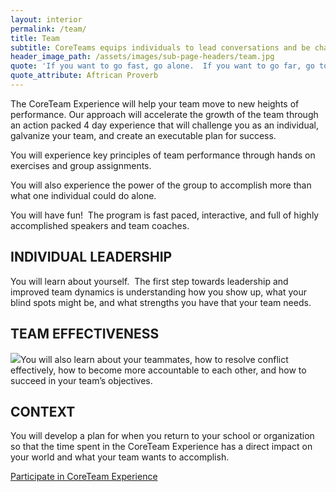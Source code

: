 ```yaml
---
layout: interior
permalink: /team/
title: Team
subtitle: CoreTeams equips individuals to lead conversations and be change agents.
header_image_path: /assets/images/sub-page-headers/team.jpg
quote: 'If you want to go fast, go alone.  If you want to go far, go together.'
quote_attribute: Aftrican Proverb
---
```



The CoreTeam Experience will help your team move to new heights of performance. Our approach will accelerate the growth of the team through an action packed 4 day experience that will challenge you as an individual, galvanize your team, and create an executable plan for success.

You will experience key principles of team performance through hands on exercises and group assignments.&nbsp;

You will also experience the power of the group to accomplish more than what one individual could do alone.

You will have fun!&nbsp; The program is fast paced, interactive, and full of highly accomplished speakers and team coaches.

## **INDIVIDUAL LEADERSHIP**

You will learn about yourself.&nbsp; The first step towards leadership and improved team dynamics is understanding how you show up, what your blind spots might be, and what strengths you have that your team needs.

## TEAM EFFECTIVENESS

![](file:///C:/Users/Tamra/AppData/Local/Temp/msohtmlclip1/01/clip_image002.png)You will also learn about your teammates, how to resolve conflict effectively, how to become more accountable to each other, and how to succeed in your team’s objectives.

## CONTEXT

You will develop a plan for when you return to your school or organization so that the time spent in the CoreTeam Experience has a direct impact on your world and what your team wants to accomplish.

<div class="btn"><a href="http://coreteamexperience.com/" target="blank">Participate in CoreTeam Experience</a></div>
